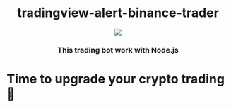 <h1 align="center">tradingview-alert-binance-trader</h1>

<p align="center">
  <img src="nbt_demo.gif">
</p>

<h3 align="center">
  This trading bot work with Node.js
</h3>

# Time to upgrade your crypto trading 🤔
